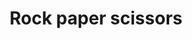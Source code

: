 ---
title: Rock paper scissors
ref: odin-rockPaperScissors
link: https://noiyy.github.io/odin-rock-paper-scissors/
odin: true
order: 4
---